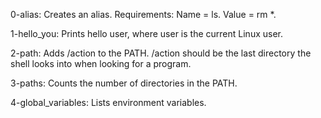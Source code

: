 0-alias: Creates an alias. Requirements: Name = ls. Value = rm *.

1-hello_you: Prints hello user, where user is the current Linux user.

2-path: Adds /action to the PATH. /action should be the last directory the shell looks into when looking for a program.

3-paths: Counts the number of directories in the PATH.

4-global_variables: Lists environment variables.
